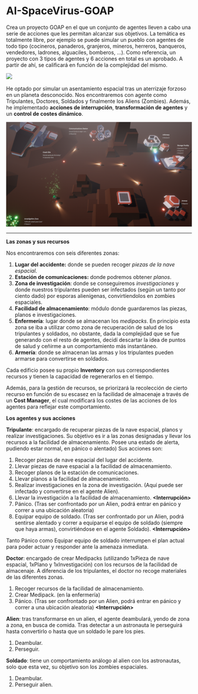 # AI-SpaceVirus-GOAP

Crea un proyecto GOAP en el que un conjunto de agentes lleven a cabo una serie de acciones que les permitan alcanzar sus objetivos. La temática es totalmente libre, por ejemplo se puede simular un pueblo con agentes de todo tipo (cocineros, panaderos, granjeros, mineros, herreros, banqueros, vendedores, ladrones, alguaciles, bomberos, ...). Como referencia, un proyecto con 3 tipos de agentes y 6 acciones en total es un aprobado. A partir de ahí,  se calificará en función de la complejidad del mismo. 

![](Gif-SpaceVirus.gif)

He optado por simular un asentamiento espacial tras un aterrizaje forzoso en un planeta desconocido. Nos encontraremos con agente como Tripulantes, Doctores, Soldados y finalmente los Aliens (Zombies). Además, he implementado **acciones de interrupción**, **transformación de agentes** y un **control de costes dinámico**.

![](Screenshot_1.PNG)

---

**Las zonas y sus recursos**

Nos encontraremos con seis diferentes zonas:
1) **Lugar del accidente:** donde se pueden recoger *piezas de la nave espacial*.
2) **Estación de comunicaciones:** donde podremos obtener *planos*.
3) **Zona de investigación**: donde se conseguiremos *investigaciones* y donde nuestros tripulantes pueden ser infectados (según un tanto por ciento dado) por esporas alienígenas, convirtíendolos en zombies espaciales.
4) **Facilidad de almacenamiento**: módulo donde guardaremos las piezas, planos e investigaciones.
5) **Enfermería**: lugar donde se almacenan los *medipacks*. En principio esta zona se iba a utilizar como zona de recuperación de salud de los tripulantes y soldados, no obstante, dada la complejidad que se fue generando con el resto de agentes, decidí descartar la idea de puntos de salud y ceñirme a un comportamiento más instantáneo.
6) **Armería**: donde se almacenan las armas y los tripulantes pueden armarse para convertirse en soldados.

Cada edificio posee su propio **Inventory** con sus correspondientes recursos y tienen la capacidad de regenerarlos en el tiempo.

Además, para la gestión de recursos, se priorizará la recolección de cierto recurso en función de su escasez en la facilidad de almacenaje a través de un **Cost Manager**, el cual modificará los costes de las acciones de los agentes para reflejar este comportamiento.

**Los agentes y sus acciones**

**Tripulante**: encargado de recuperar piezas de la nave espacial, planos y realizar investigaciones. Su objetivo es ir a las zonas designadas y llevar los recursos a la facilidad de almacenamiento. Posee una estado de alerta, pudiendo estar normal, en pánico o alentado) Sus acciones son:
1) Recoger piezas de nave espacial del lugar del accidente.
2) Llevar piezas de nave espacial a la facilidad de almacenamiento. <Objetivo>
3) Recoger planos de la estación de comunicaciones.
4) Llevar planos a la facilidad de almacenamiento. <Objetivo>
5) Realizar investigaciones en la zona de investigación. (Aquí puede ser infectado y convertirse en el agente Alien).
6) Llevar la investigación a la facilidad de almacenamiento. <Objetivo> **<Interrupción>**
7) Pánico. (Tras ser confrontado por un Alien, podrá entrar en pánico y correr a una ubicación aleatoria) <Meta>
8) Equipar equipo de soldado. (Tras ser confrontado por un Alien, podrá sentirse alentado y correr a equiparse el equipo de soldado (siempre que haya armas), convirtiéndose en el agente Soldado). <Objetivo> **<Interrupción>**
  
Tanto Pánico como Equipar equipo de soldado interrumpen el plan actual para poder actuar y responder ante la amenaza inmediata.
  
**Doctor**: encargado de crear Medipacks (utilizando 1xPieza de nave espacial, 1xPlano y 1xInvestigación) con los recursos de la facilidad de almacenaje. A diferencia de los tripulantes, el doctor no recoge materiales de las diferentes zonas.
1) Recoger recursos de la facilidad de almacenamiento. 
2) Crear Medipack. (en la enfermería) <Objetivo>
3) Pánico. (Tras ser confrontado por un Alien, podrá entrar en pánico y correr a una ubicación aleatoria) <Objetivo>  **<Interrupción>**
  
**Alien**: tras transformarse en un alien, el agente deambulará, yendo de zona a zona, en busca de comida. Tras detectar a un astronauta le perseguirá hasta convertirlo o hasta que un soldado le pare los pies.
1) Deambular. <Objetivo>
2) Perseguir. <Objetivo> **<Interrumpir>**
 
**Soldado**: tiene un comportamiento análogo al alien con los astronautas, solo que esta vez, su objetivo son los zombies espaciales.
1) Deambular. <Objetivo>
2) Perseguir alien. <Objetivo> **<Interrumpir>**
